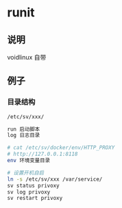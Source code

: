 # runit

## 说明

voidlinux 自带

## 例子

### 目录结构

```sh
/etc/sv/xxx/
```

```sh
run 启动脚本
log 日志目录

# cat /etc/sv/docker/env/HTTP_PROXY
# http://127.0.0.1:8118
env 环境变量目录
```

```sh
# 设置开机自启
ln -s /etc/sv/xxx /var/service/
sv status privoxy
sv log privoxy
sv restart privoxy
```
